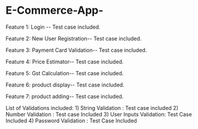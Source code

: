 # E-Commerce-App-
 Feature 1:  Login --
     Test case included.

Feature 2:  New User Registration--
     Test case included.

Feature 3: Payment Card Validation--
     Test case included.

Feature 4: Price Estimator--
     Test case included.
 
 Feature 5: Gst Calculation--
     Test case included. 
 
 Feature 6: product display--
     Test case included.
 
 Feature 7: product adding--
     Test case included. 
     
     
List of Validations included:
      1) String Validation  :   Test case included
      2) Number Validation :    Test case Included
      3) User Inputs Validation: Test Case Included
      4) Password Validation  :  Test Case Included    
